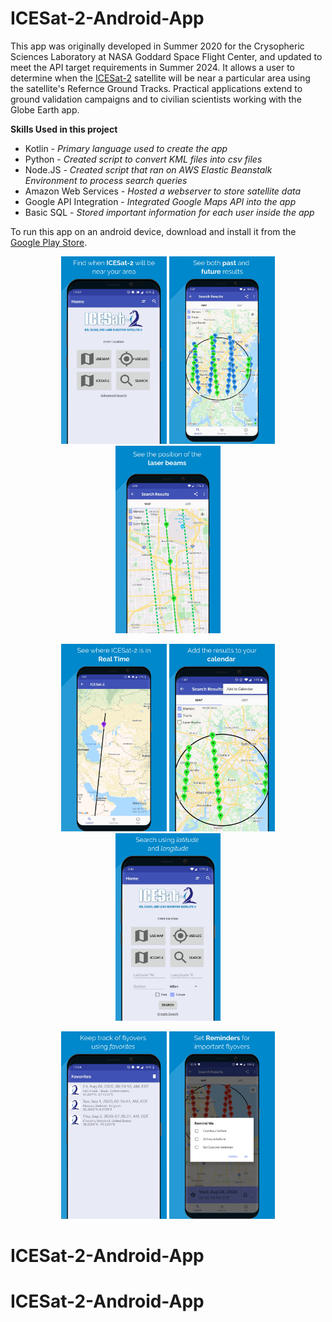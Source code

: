 # ICESat-2-Android-App

This app was originally developed in Summer 2020 for the Crysopheric Sciences Laboratory at NASA Goddard Space Flight Center, and updated to meet the API target requirements in Summer 2024. It allows a user to determine when the [ICESat-2](https://icesat-2.gsfc.nasa.gov/) satellite will be near a particular area using the satellite's Refernce Ground Tracks. Practical applications extend to ground validation campaigns and to civilian scientists working with the Globe Earth app.

**Skills Used in this project**
- Kotlin - *Primary language used to create the app*
- Python - *Created script to convert KML files into csv files*
- Node.JS - *Created script that ran on AWS Elastic Beanstalk Environment to process search queries*
- Amazon Web Services - *Hosted a webserver to store satellite data*
- Google API Integration - *Integrated Google Maps API into the app*
- Basic SQL - *Stored important information for each user inside the app*

To run this app on an android device, download and install it from the [Google Play Store](https://play.google.com/store/apps/details?id=gov.nasa.gsfc.icesat2.icesat_2).
      
 <p align="center">
   <img height = "300" src="AppStorePhotos/image1.jpg">
   <img height = "300" src="AppStorePhotos/image2.jpg">
   <img height = "300" src="AppStorePhotos/image3.jpg">
</p>

 <p align="center">
   <img height = "300" src="AppStorePhotos/image4.jpg">
   <img height = "300" src="AppStorePhotos/image5.jpg">
   <img height = "300" src="AppStorePhotos/image6.jpg">
</p>

<p align="center">
   <img height = "300" src="AppStorePhotos/image7.jpg">
   <img height = "300" src="AppStorePhotos/image8.jpg">
</p>
   
   
  

# ICESat-2-Android-App
# ICESat-2-Android-App
